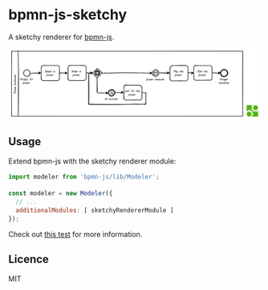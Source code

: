 # bpmn-js-sketchy

A sketchy renderer for [bpmn-js](https://github.com/bpmn-io/bpmn-js).

![sketchy renderer at work](docs/screenshot.png)

## Usage

Extend bpmn-js with the sketchy renderer module:

```javascript
import modeler from 'bpmn-js/lib/Modeler';

const modeler = new Modeler({
  // ...
  additionalModules: [ sketchyRendererModule ]
});
```

Check out [this test](test/SketchyRendererSpec.js#L42) for more information.


## Licence

MIT